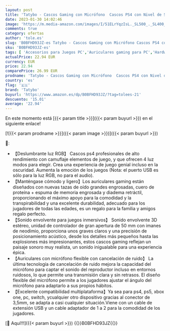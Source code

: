 ```yaml
---
layout: post
title: 'Tatybo - Cascos Gaming con Micrófono  Cascos PS4 con Nivel de Sonido Envolvente Rico  Orejeras Grandes y 4 Modo Luz RGB  Auriculares Gaming para PS4 PS5 PC Xbox One Switch  Camuflaje '
date: 2023-01-30 14:02:46
image: 'https://m.media-amazon.com/images/I/51ELrYqzIsL._SL500_._SL400_.jpg'
comments: true
category: ofertas
author: 'tole.es'
slug: 'B0BFHD93JZ-es Tatybo - Cascos Gaming con Micrófono Cascos PS4 con Nivel...'
sku: 'B0BFHD93JZ-es'
tags: [ 'Accesorios para Juegos PC','Auriculares gaming para PC','Hardware y juegos para Xbox One','Juegos y Accesorios para PC','Videojuegos','ps4','ps5','tatybo','xbox','🇪🇸', ]
actualPrice: 22.94 EUR
currency: EUR
price: 22.94
comparePrice: 26.99 EUR
prodname: 'Tatybo - Cascos Gaming con Micrófono  Cascos PS4 con Nivel de Sonido Envolvente Rico  Orejeras Grandes y 4 Modo Luz RGB  Auriculares Gaming para PS4 PS5 PC Xbox One Switch  Camuflaje '
country: 'es'
flag: '🇪🇸'
brand: 'Tatybo'
buyurl: 'https://www.amazon.es/dp/B0BFHD93JZ/?tag=tolees-21'
descuento: '15.01'
average: '22.94'
---
```


En este momento está [{{< param title >}}]({{< param buyurl >}}) en el siguiente enlace!

[![{{< param prodname >}}]({{< param image >}})]({{< param buyurl >}})

🔎:

- 【Deslumbrante luz RGB】 Cascos ps4 profesionales de alto rendimiento con camuflaje elementos de juego, y que ofrecen 4 luz modos para elegir. Crea una experiencia de juego genial incluso en la oscuridad. Aumenta la emoción de los juegos (Nota: el puerto USB es sólo para la luz RGB, no para el audio).
- 【Manténgase cómodo y ligero】Los auriculares gaming están diseñados con nuevas tazas de oído grandes engrosadas, cuero de proteína + espuma de memoria engrosada y diadema retráctil, proporcionando el máximo apoyo para la comodidad y la transpirabilidad y una excelente durabilidad, adecuado para los jugadores de todas las edades, es un regalo para la familia y amigos regalo perfecto.
- 【Sonido envolvente para juegos inmersivos】 Sonido envolvente 3D estéreo, unidad de controlador de gran apertura de 50 mm con imanes de neodimio, proporciona unos graves claros y una precisión de posicionamiento acústico, desde los detalles más pequeños hasta las explosiones más impresionantes, estos cascos gaming reflejan un paisaje sonoro muy realista, un sonido inigualable para una experiencia épica.
- 【Auriculares con micrófono flexible con cancelación de ruido】 La última tecnología de cancelación de ruido mejora la capacidad del micrófono para captar el sonido del reproductor incluso en entornos ruidosos, lo que permite una transmisión clara y sin retrasos. El diseño flexible del micrófono permite a los jugadores ajustar el ángulo del micrófono para adaptarlo a sus propios hábitos.
- 【Excelente compatibilidad multiplataforma】Ya sea para ps4, ps5, xbox one, pc, switch, ycualquier otro dispositivo gracias al conector de 3,5mm, se adapta a casi cualquier situación.Viene con un cable de extensión USB y un cable adaptador de 1 a 2 para la comodidad de los jugadores.

[🛒 Aquí!!!]({{< param buyurl >}})
{{<world>}}B0BFHD93JZ{{</world>}}
